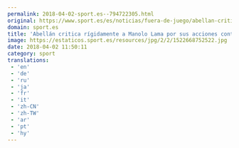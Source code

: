 ```yaml
---
permalink: 2018-04-02-sport.es--794722305.html
original: https://www.sport.es/es/noticias/fuera-de-juego/abellan-critica-rigidamente-manolo-lama-por-sus-acciones-contra-persona-6729193?utm_source=rss-noticias&utm_medium=feed&utm_campaign=fuera-de-juego
domain: sport.es
title: 'Abellán critica rígidamente a Manolo Lama por sus acciones contra su p'
image: https://estaticos.sport.es/resources/jpg/2/2/1522668752522.jpg
date: 2018-04-02 11:50:11
category: sport
translations: 
 - 'en'
 - 'de'
 - 'ru'
 - 'ja'
 - 'fr'
 - 'it'
 - 'zh-CN'
 - 'zh-TW'
 - 'ar'
 - 'pt'
 - 'hy'
---
```


